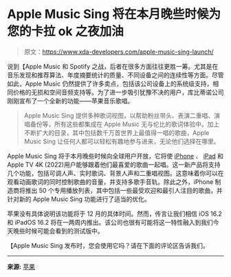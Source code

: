 # Apple Music Sing 将在本月晚些时候为您的卡拉 ok 之夜加油

> 原文：<https://www.xda-developers.com/apple-music-sing-launch/>

说到【Apple Music 和 Spotify 之战，后者在很多方面往往更胜一筹。尤其是在音乐发现和推荐算法、年度摘要统计的质量、不同设备之间的连续性等方面。尽管如此，Apple Music 仍然提供了许多卖点，包括该公司设备上的系统级支持，相同价格的无损和空间音频支持等。为了进一步吸引犹豫不决的用户，库比蒂诺公司刚刚宣布了一个全新的功能——苹果音乐歌唱。

> Apple Music Sing 提供多种歌词视图，以帮助粉丝带头、表演二重唱、演唱备份等，所有这些都集成在 Apple Music 无与伦比的歌词体验中。加上不断扩大的目录，其中包括数千万首世界上最值得一唱的歌曲，Apple Music Sing 让任何人都可以轻松有趣地参与进来，无论他们选择在哪里。

Apple Music Sing 将于本月晚些时候向全球用户开放，它将使 [iPhone](http://xda-developers.com/best-iphone) 、 [iPad](http://xda-developers.com/best-ipad) 和 Apple TV 4K (2022)用户能够跟着他们最喜爱的歌曲一起唱。这一新产品将支持几个功能，包括可调人声、实时歌词、背景人声和二重唱视图。这意味着你可以在观看动画歌词的同时控制歌曲的音量，并支持多歌手音轨。除此之外，iPhone 制造商将推出 50 个专用播放列表，其中包括一些最受欢迎和最引人注目的歌曲，并针对新的 Apple Music Sing 功能进行了适当的优化。

苹果没有具体说明该功能将于 12 月的具体时间。然而，传言让我们相信 iOS 16.2 和 iPadOS 16.2 将在一两周内推出。该公司也很有可能将这一特性融入到我们今天晚些时候可能会看到的测试版中。

【Apple Music Sing 发布时，您会使用它吗？请在下面的评论区告诉我们。

* * *

**来源:** [苹果](https://www.apple.com/newsroom/2022/12/apple-introduces-apple-music-sing/)
